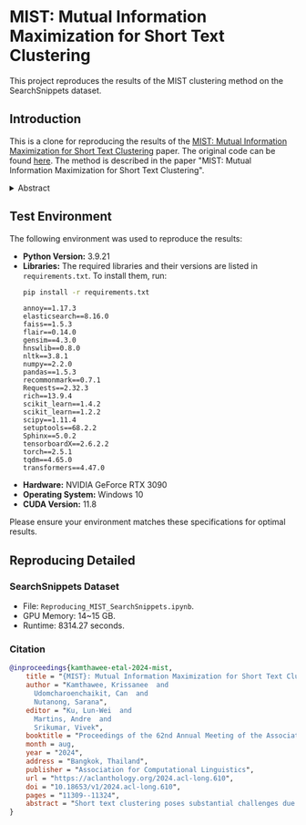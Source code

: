 # MIST: Mutual Information Maximization for Short Text Clustering

This project reproduces the results of the MIST clustering method on the SearchSnippets dataset.

## Introduction

This is a clone for reproducing the results of the [MIST: Mutual Information Maximization for Short Text Clustering](https://aclanthology.org/2024.acl-long.610/) paper. The original code can be found [here](https://github.com/c4n/clustering_mist/).
The method is described in the paper "MIST: Mutual Information Maximization for Short Text Clustering".

<details>
<summary>Abstract</summary>
Short text clustering poses substantial challenges due to the limited amount of information provided by each text sample. Previous efforts based on dense representations are still inadequate as texts are not sufficiently segregated in the embedding space before clustering. Even though the state-of-the-art method utilizes contrastive learning to boost performance, the process of summarizing all local tokens to form a sequence representation for the whole text includes noise that may obscure limited key information. We propose Mutual Information Maximization Framework for Short Text Clustering (MIST), which overcomes the information drown-out by including a mechanism to maximize the mutual information between representations on both sequence and token levels. Experimental results across eight standard short text datasets show that MIST outperforms the state-of-the-art method in terms of Accuracy or Normalized Mutual Information in most cases.
</details>

## Test Environment

The following environment was used to reproduce the results:

*   **Python Version:** 3.9.21
*   **Libraries:** The required libraries and their versions are listed in `requirements.txt`. To install them, run:
    ```bash
    pip install -r requirements.txt
    ```
    ```
    annoy==1.17.3
    elasticsearch==8.16.0
    faiss==1.5.3
    flair==0.14.0
    gensim==4.3.0
    hnswlib==0.8.0
    nltk==3.8.1
    numpy==2.2.0
    pandas==1.5.3
    recommonmark==0.7.1
    Requests==2.32.3
    rich==13.9.4
    scikit_learn==1.4.2
    scikit_learn==1.2.2
    scipy==1.11.4
    setuptools==68.2.2
    Sphinx==5.0.2
    tensorboardX==2.6.2.2
    torch==2.5.1
    tqdm==4.65.0
    transformers==4.47.0
    ```
*   **Hardware:** NVIDIA GeForce RTX 3090
*   **Operating System:** Windows 10
*   **CUDA Version:** 11.8

Please ensure your environment matches these specifications for optimal results.

## Reproducing Detailed

### SearchSnippets Dataset
- File: `Reproducing_MIST_SearchSnippets.ipynb`.
- GPU Memory: 14~15 GB.
- Runtime: 8314.27 seconds.

### Citation

```bibtex
@inproceedings{kamthawee-etal-2024-mist,
    title = "{MIST}: Mutual Information Maximization for Short Text Clustering",
    author = "Kamthawee, Krissanee  and
      Udomcharoenchaikit, Can  and
      Nutanong, Sarana",
    editor = "Ku, Lun-Wei  and
      Martins, Andre  and
      Srikumar, Vivek",
    booktitle = "Proceedings of the 62nd Annual Meeting of the Association for Computational Linguistics (Volume 1: Long Papers)",
    month = aug,
    year = "2024",
    address = "Bangkok, Thailand",
    publisher = "Association for Computational Linguistics",
    url = "https://aclanthology.org/2024.acl-long.610",
    doi = "10.18653/v1/2024.acl-long.610",
    pages = "11309--11324",
    abstract = "Short text clustering poses substantial challenges due to the limited amount of information provided by each text sample. Previous efforts based on dense representations are still inadequate as texts are not sufficiently segregated in the embedding space before clustering. Even though the state-of-the-art method utilizes contrastive learning to boost performance, the process of summarizing all local tokens to form a sequence representation for the whole text includes noise that may obscure limited key information. We propose Mutual Information Maximization Framework for Short Text Clustering (MIST), which overcomes the information drown-out by including a mechanism to maximize the mutual information between representations on both sequence and token levels. Experimental results across eight standard short text datasets show that MIST outperforms the state-of-the-art method in terms of Accuracy or Normalized Mutual Information in most cases.",
}
```